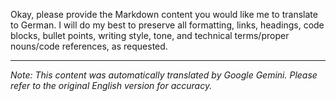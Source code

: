 Okay, please provide the Markdown content you would like me to translate to German. I will do my best to preserve all formatting, links, headings, code blocks, bullet points, writing style, tone, and technical terms/proper nouns/code references, as requested.


---
_Note: This content was automatically translated by Google Gemini. Please refer to the original English version for accuracy._